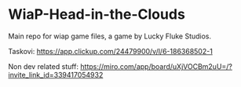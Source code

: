 # WiaP-Head-in-the-Clouds
Main repo for wiap game files, a game by Lucky Fluke Studios.

Taskovi: https://app.clickup.com/24479900/v/l/6-186368502-1

Non dev related stuff: https://miro.com/app/board/uXjVOCBm2uU=/?invite_link_id=339417054932
